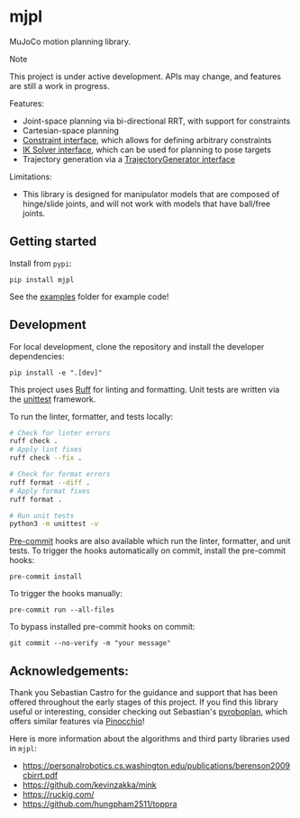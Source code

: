 # mjpl

MuJoCo motion planning library.

> [!Note]
> This project is under active development.
> APIs may change, and features are still a work in progress.

Features:
- Joint-space planning via bi-directional RRT, with support for constraints
- Cartesian-space planning
- [Constraint interface](./src/mjpl/constraint/constraint_interface.py), which allows for defining arbitrary constraints
- [IK Solver interface](./src/mjpl/inverse_kinematics/ik_solver_interface.py), which can be used for planning to pose targets
- Trajectory generation via a [TrajectoryGenerator interface](./src/mjpl/trajectory/trajectory_interface.py)

Limitations:
- This library is designed for manipulator models that are composed of hinge/slide joints, and will not work with models that have ball/free joints.

## Getting started

Install from `pypi`:
```
pip install mjpl
```

See the [examples](./examples) folder for example code!

## Development

For local development, clone the repository and install the developer dependencies:
```
pip install -e ".[dev]"
```

This project uses [Ruff](https://docs.astral.sh/ruff/) for linting and formatting.
Unit tests are written via the [unittest](https://docs.python.org/3/library/unittest.html) framework.

To run the linter, formatter, and tests locally:
```bash
# Check for linter errors
ruff check .
# Apply lint fixes
ruff check --fix .

# Check for format errors
ruff format --diff .
# Apply format fixes
ruff format .

# Run unit tests
python3 -m unittest -v
```

[Pre-commit](https://pre-commit.com/) hooks are also available which run the linter, formatter, and unit tests.
To trigger the hooks automatically on commit, install the pre-commit hooks:
```
pre-commit install
```

To trigger the hooks manually:
```
pre-commit run --all-files
```

To bypass installed pre-commit hooks on commit:
```
git commit --no-verify -m "your message"
```

## Acknowledgements:

Thank you Sebastian Castro for the guidance and support that has been offered throughout the early stages of this project.
If you find this library useful or interesting, consider checking out Sebastian's [pyroboplan](https://github.com/sea-bass/pyroboplan), which offers similar features via [Pinocchio](https://github.com/stack-of-tasks/pinocchio)!

Here is more information about the algorithms and third party libraries used in `mjpl`:
- https://personalrobotics.cs.washington.edu/publications/berenson2009cbirrt.pdf
- https://github.com/kevinzakka/mink
- https://ruckig.com/
- https://github.com/hungpham2511/toppra
